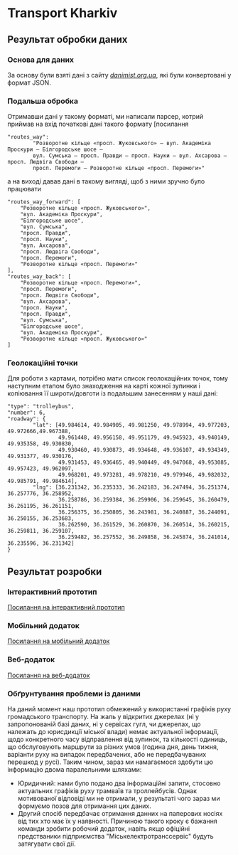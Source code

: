 # Transport Kharkiv

## Результат обробки даних
### Основа для даних
За основу були взяті дані з сайту *[danimist.org.ua](https://data.danimist.org.ua/dataset/eec9e685-74b4-4efc-892a-1b39ef6ec045/resource/e1f37ff6-606f-4f0f-a4d6-67278957e38a/download/routestrolleybustramkharkiv.csv)*, які були конвертовані у формат JSON.
### Подальша обробка
Отримавши дані у такому форматі, ми написали парсер, котрий приймав на вхід початкові дані такого формату [посилання
```
"routes_way": 
        "Розворотне кільце «просп. Жуковського» – вул. Академіка Проскури – Білгородське шосе – 
        вул. Сумська – просп. Правди – просп. Науки – вул. Ахсарова – просп. Людвіга Свободи – 
        просп. Перемоги – Розворотне кільце «просп. Перемоги»"
```
а на виході давав дані в такому вигляді, щоб з ними зручно було працювати
```
"routes_way_forward": [
    "Розворотне кільце «просп. Жуковського»",
    "вул. Академіка Проскури",
    "Білгородське шосе",
    "вул. Сумська",
    "просп. Правди",
    "просп. Науки",
    "вул. Ахсарова",
    "просп. Людвіга Свободи",
    "просп. Перемоги",
    "Розворотне кільце «просп. Перемоги»"
],
"routes_way_back": [
    "Розворотне кільце «просп. Перемоги»",
    "просп. Перемоги",
    "просп. Людвіга Свободи",
    "вул. Ахсарова",
    "просп. Науки",
    "просп. Правди",
    "вул. Сумська",
    "Білгородське шосе",
    "вул. Академіка Проскури",
    "Розворотне кільце «просп. Жуковського»"
]
```
### Геолокаційні точки
Для роботи з картами, потрібно мати список геолокаційних точок, тому наступним етапом було знаходження на карті кожної зупинки і копіювання її широти/довготи із подальшим занесенням у наші дані:
```
"type": "trolleybus",
"number": 6,
"roadway": {
        "lat": [49.984614, 49.984905, 49.981250, 49.978994, 49.977203, 49.972666,49.967388,
                49.961448, 49.956158, 49.951179, 49.945923, 49.940149, 49.935358, 49.930830, 
                49.930460, 49.930873, 49.934648, 49.936107, 49.934349, 49.931377, 49.930176, 
                49.931453, 49.936465, 49.940449, 49.947068, 49.953085, 49.957423, 49.962097, 
                49.968201, 49.973281, 49.978210, 49.979946, 49.982032, 49.985791, 49.984614],
        "lng": [36.231342, 36.235333, 36.242183, 36.247494, 36.251374, 36.257776, 36.258952,
                36.258786, 36.259384, 36.259906, 36.259645, 36.260479,  36.261195, 36.261151, 
                36.256375, 36.250805, 36.243981, 36.240887, 36.244091, 36.250155, 36.253683, 
                36.262590, 36.261529, 36.260870, 36.260514, 36.260215, 36.259811, 36.259107, 
                36.259482, 36.257552, 36.249858, 36.245874, 36.241014, 36.235596, 36.231342]
}
```


## Результат розробки
### Інтерактивний прототип
[Посилання на інтерактивний прототип](https://marvelapp.com/1g8f37d)

### Мобільний додаток
[Посилання на мобільний додаток](https://github.com/OxxxyAction/transport_kh_android)

### Веб-додаток
[Посилання на веб-додаток](https://github.com/sbiliaiev/transport-kharkiv)

### Обґрунтування проблеми із даними
На даний момент наш прототип обмежений у використанні графіків руху громадського транспорту. На жаль у відкритих джерелах (ні у запропонованій базі даних, ні у сервісах гугл, чи джерелах, що належать до юрисдикції міської влади) немає актуальної інформації, щодо конкретного часу відправлення від зупинок, та кількості одиниць, що обслуговують маршрути за різних умов (година дня, день тижня, варіанти руху на випадок передбачених, або не передбачуваних перешкод у русі). 
Таким чином, зараз ми намагаємося здобути цю інформацію двома паралельними шляхами:
- Юридичний: нами було подано два інформаційні запити, стосовно актуальних графіків руху трамваїв та троллейбусів.  Однак мотивованої відповіді ми не отримали, у результаті чого зараз ми формуємо позов для отримання цих даних.
- Другий спосіб передбачає отримання данних на паперових носіях від тих хто має їх у наявності. Причиною такого кроку є бажання команди зробити робочий додаток, навіть якщо офіційні предстваники підприємства "Міськелектротранссервіс" будуть затягувати свої дії.
